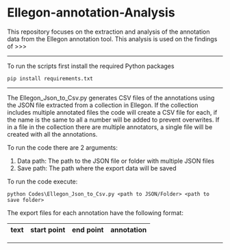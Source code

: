 # Ellegon-annotation-Analysis
This repository focuses on the extraction and analysis of the annotation data from the Ellegon annotation tool.
This analysis is used on the findings of >>>

---

To run the scripts first install the required Python packages
```
pip install requirements.txt
```
---

The Ellegon_Json_to_Csv.py generates CSV files of the annotations using the JSON file extracted from a collection in Ellegon. If the collection includes multiple annotated files the code will create a CSV file for each, if the name is the same to all a number will be added to prevent overwrites. If in a file in the collection there are multiple annotators, a single file will be created with all the annotations. 

To run the code there are 2 arguments:
1. Data path: The path to the JSON file or folder with  multiple JSON files
2. Save path: The path where the export data will be saved

To run the code execute: 

```
python Codes\Ellegon_Json_to_Csv.py <path to JSON/Folder> <path to save folder>
```
The export files for each annotation have the following format:

|text |start point |end point |annotation|
|---|---|---|---|
---






